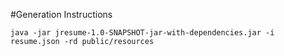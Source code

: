 #Generation Instructions

    java -jar jresume-1.0-SNAPSHOT-jar-with-dependencies.jar -i resume.json -rd public/resources